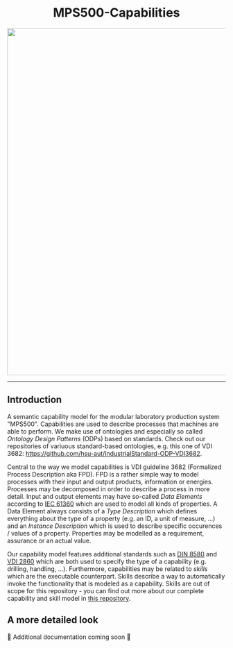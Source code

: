 <h1 align="center">MPS500-Capabilities</h1>
<div align="center">
    <img width="800px" src="https://github.com/hsu-aut/MPS500-Capabilities/blob/documentation/images/documentation/images/MPS500-Layout.png?raw=true">
</div>
<hr>

## Introduction
A semantic capability model for the modular laboratory production system "MPS500". Capabilities are used to describe processes that machines are able to perform. We make use of ontologies and especially so called *Ontology Design Patterns* (ODPs) based on standards. Check out our repositories of variuous standard-based ontologies, e.g. this one of VDI 3682: https://github.com/hsu-aut/IndustrialStandard-ODP-VDI3682.

Central to the way we model capabilities is VDI guideline 3682 (Formalized Process Description aka FPD). FPD is a rather simple way to model processes with their input and output products, information or energies. Processes may be decomposed in order to describe a process in more detail.
Input and output elements may have so-called *Data Elements* according to [IEC 61360](https://github.com/hsu-aut/IndustrialStandard-ODP-DINEN61360) which are used to model all kinds of properties. A Data Element always consists of a *Type Description* which defines everything about the type of a property (e.g. an ID, a unit of measure, ...) and an *Instance Description* which is used to describe specific occurences / values of a property. Properties may be modelled as a requirement, assurance or an actual value.

Our capability model features additional standards such as [DIN 8580](https://github.com/hsu-aut/IndustrialStandard-ODP-DIN8580) and [VDI 2860](https://github.com/hsu-aut/IndustrialStandard-ODP-VDI2860) which are both used to specify the type of a capability (e.g. drilling, handling, ...). Furthermore, capabilities may be related to *skills* which are the executable counterpart. Skills describe a way to automatically invoke the functionality that is modeled as a capability. Skills are out of scope for this repository - you can find out more about our complete capability and skill model in [this repository](https://github.com/aljoshakoecher/machine-skill-model).


## A more detailed look
🚧 Additional documentation coming soon 🚧
